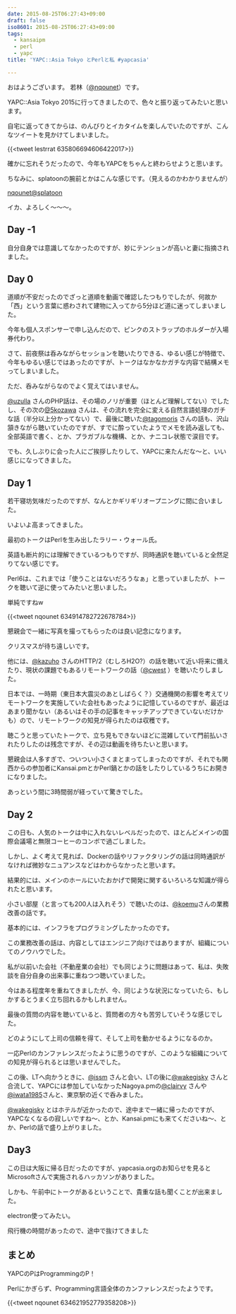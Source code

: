 ```yaml
---
date: 2015-08-25T06:27:43+09:00
draft: false
iso8601: 2015-08-25T06:27:43+09:00
tags:
  - kansaipm
  - perl
  - yapc
title: 'YAPC::Asia Tokyo とPerlと私 #yapcasia'

---
```


おはようございます。
若林（[@nqounet](https://twitter.com/nqounet)）です。

YAPC::Asia Tokyo 2015に行ってきましたので、色々と振り返ってみたいと思います。

自宅に返ってきてからは、のんびりとイカタイムを楽しんでいたのですが、こんなツイートを見かけてしまいました。

{{<tweet lestrrat 635806694606422017>}}

確かに忘れそうだったので、今年もYAPCをちゃんと終わらせようと思います。

ちなみに、splatoonの腕前とかはこんな感じです。（見えるのかわかりませんが）

[nqounet@splatoon](https://splatoon.nintendo.net/profile/749e890fb5d2a630e995c1becd930820)

イカ、よろしく〜〜〜。

## Day -1

自分自身では意識してなかったのですが、妙にテンションが高いと妻に指摘されました。

## Day 0

道順が不安だったのでざっと道順を動画で確認したつもりでしたが、何故か「西」という言葉に惑わされて建物に入ってから5分ほど道に迷ってしまいました。

今年も個人スポンサーで申し込んだので、ピンクのストラップのホルダーが入場券代わり。

さて、前夜祭は呑みながらセッションを聴いたりできる、ゆるい感じが特徴で、今年もゆるい感じではあったのですが、トークはなかなかガチな内容で結構メモってしまいました。

ただ、呑みながらなのでよく覚えてはいません。

[@uzulla](https://twitter.com/uzulla)
さんのPHP話は、その場のノリが重要（ほとんど理解してない）でしたし、その次の[@5kozawa](https://twitter.com/5kozawa)
さんは、その流れを完全に変える自然言語処理のガチな話（半分以上分かってない）で、最後に聴いた[@tagomoris](https://twitter.com/tagomoris)
さんの話も、沢山頷きながら聴いていたのですが、すでに酔っていたようでメモを読み返しても、全部英語で書く、とか、プラガブルな機構、とか、ナニコレ状態で涙目です。

でも、久しぶりに会った人にご挨拶したりして、YAPCに来たんだな〜と、いい感じになってきました。

## Day 1

若干寝坊気味だったのですが、なんとかギリギリオープニングに間に合いました。

いよいよ高まってきました。

最初のトークはPerlを生み出したラリー・ウォール氏。

英語も断片的には理解できているつもりですが、同時通訳を聴いていると全然足りてない感じです。

Perl6は、これまでは「使うことはないだろうなぁ」と思っていましたが、トークを聴いて逆に使ってみたいと思いました。

単純ですねw

{{<tweet nqounet 634914782722678784>}}

懇親会で一緒に写真を撮ってもらったのは良い記念になります。

クリスマスが待ち遠しいです。

他には、[@kazuho](https://twitter.com/kazuho)
さんのHTTP/2（むしろH2O?）の話を聴いて近い将来に備えたり、現状の課題でもあるリモートワークの話（[@cwest](https://github.com/cwest)
）を聴いたりしました。

日本では、一時期（東日本大震災のあとしばらく？）交通機関の影響を考えてリモートワークを実施していた会社もあったように記憶しているのですが、最近はあまり聞かない（あるいはその手の記事をキャッチアップできていないだけかも）ので、リモートワークの知見が得られたのは収穫です。

聴こうと思っていたトークで、立ち見もできないほどに混雑していて門前払いされたりしたのは残念ですが、その辺は動画を待ちたいと思います。

懇親会は人多すぎで、ついつい小さくまとまってしまったのですが、それでも関西からの参加者にKansai.pmとかPerl鍋とかの話をしたりしているうちにお開きになりました。

あっという間に3時間弱が経っていて驚きでした。

## Day 2

この日も、人気のトークは中に入れないレベルだったので、ほとんどメインの国際会議場と無限コーヒーのコンボで過ごしました。

しかし、よく考えて見れば、Dockerの話やリファクタリングの話は同時通訳がなければ微妙なニュアンスなどはわからなかったと思います。

結果的には、メインのホールにいたおかげで開発に関するいろいろな知識が得られたと思います。

小さい部屋（と言っても200人は入れそう）で聴いたのは、[@koemu](https://twitter.com/koemu)さんの業務改善の話です。

基本的には、インフラをプログラミングしたかったのです。

この業務改善の話は、内容としてはエンジニア向けではありますが、組織についてのノウハウでした。

私が以前いた会社（不動産業の会社）でも同じように問題はあって、私は、失敗談を自分自身の出来事に重ねつつ聴いていました。

今はある程度年を重ねてきましたが、今、同じような状況になっていたら、もしかするとうまく立ち回れるかもしれません。

最後の質問の内容を聴いていると、質問者の方々も苦労していそうな感じでした。

どのようにして上司の信頼を得て、そして上司を動かせるようになるのか。

一応Perlのカンファレンスだったように思うのですが、このような組織についての知見が得られるとは思いませんでした。

この後、LTへ向かうときに、[@issm](https://twitter.com/issm)
さんと会い、LTの後に[@wakegisky](https://twitter.com/wakegisky)
さんと合流して、YAPCには参加していなかったNagoya.pmの[@clairvy](https://twitter.com/clairvy)
さんや[@iwata1985](https://twitter.com/iwata1985)さんと、東京駅の近くで呑みました。

[@wakegisky](https://twitter.com/wakegisky)
とはホテルが近かったので、途中まで一緒に帰ったのですが、YAPCなくなるの寂しいですね〜、とか、Kansai.pmにも来てくださいね〜、とか、Perlの話で盛り上がりました。

## Day3

この日は大阪に帰る日だったのですが、yapcasia.orgのお知らせを見るとMicrosoftさんで実施されるハッカソンがありました。

しかも、午前中にトークがあるということで、貴重な話も聞くことが出来ました。

electron使ってみたい。

飛行機の時間があったので、途中で抜けてきました

## まとめ

YAPCのPはProgrammingのP！

Perlにかぎらず、Programming言語全体のカンファレンスだったようです。

{{<tweet nqounet 634621952779358208>}}
